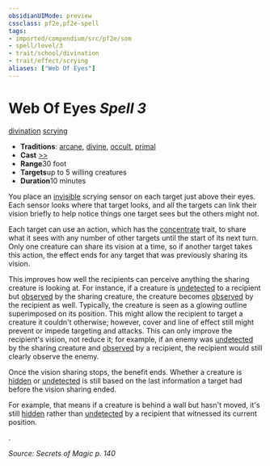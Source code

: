 ```yaml
---
obsidianUIMode: preview
cssclass: pf2e,pf2e-spell
tags:
- imported/compendium/src/pf2e/som
- spell/level/3
- trait/school/divination
- trait/effect/scrying
aliases: ["Web Of Eyes"]
---
```

# Web Of Eyes *Spell 3*   
[divination](divination.md)  [scrying](rules/traits/scrying.md)  

- **Traditions**: [arcane](arcane.md), [divine](divine.md), [occult](occult.md), [primal](primal.md)
- **Cast** [>>](chapter-9-playing-the-game.md#Actions "Two-Action") 
- **Range**30 foot
- **Targets**up to 5 willing creatures
- **Duration**10 minutes

You place an [invisible](conditions.md#Invisible) scrying sensor on each target just above their eyes. Each sensor looks where that target looks, and all the targets can link their vision briefly to help notice things one target sees but the others might not.

Each target can use an action, which has the [concentrate](concentrate.md) trait, to share what it sees with any number of other targets until the start of its next turn. Only one creature can share its vision at a time, so if another target takes this action, the effect ends for any target that was previously sharing its vision.

This improves how well the recipients can perceive anything the sharing creature is looking at. For instance, if a creature is [undetected](conditions.md#Undetected) to a recipient but [observed](conditions.md#Observed) by the sharing creature, the creature becomes [observed](conditions.md#Observed) by the recipient as well. Typically, the creature is seen as a glowing outline superimposed on its position. This might allow the recipient to target a creature it couldn't otherwise; however, cover and line of effect still might prevent or impede targeting and attacks. This can only improve the recipient's vision, not reduce it; for example, if an enemy was [undetected](conditions.md#Undetected) by the sharing creature and [observed](conditions.md#Observed) by a recipient, the recipient would still clearly observe the enemy.

Once the vision sharing stops, the benefit ends. Whether a creature is [hidden](conditions.md#Hidden) or [undetected](conditions.md#Undetected) is still based on the last information a target had before the vision sharing ended.

For example, that means if a creature is behind a wall but hasn't moved, it's still [hidden](conditions.md#Hidden) rather than [undetected](conditions.md#Undetected) by a recipient that witnessed its current position.

.

*Source: Secrets of Magic p. 140*